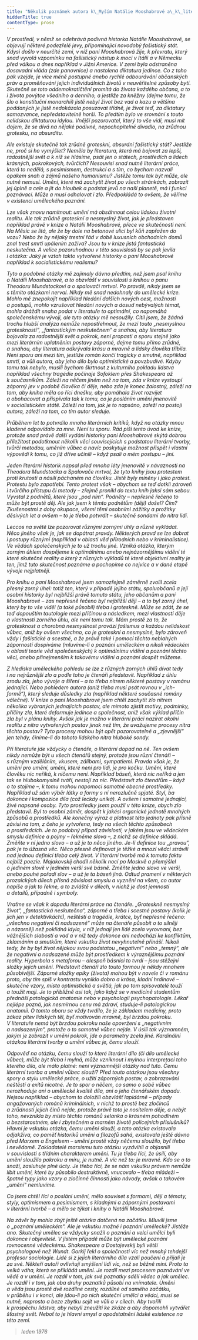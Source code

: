 ```yaml
---
title: "Několik poznámek autora k\_Myším Natálie Mooshabrové a\_k\_literatuře a\_umění vůbec"
hiddenTitle: true
contentType: prose
---
```


<section>

_V prostředí, v němž se odehrává podivná historka Natálie Moos­habrové, se objevují některé podezřelé jevy, připomínající novodobý fašistický stát. Kdysi došlo v neurčité zemi, v níž paní Mooshabrová žije, k převratu, který snad vyvolá vzpomínku na fašistický nástup k moci v Itálii a v Německu před válkou a dnes například v Jižní Americe. V zemi byla odstraněna dosavadní vláda (zde panovnice) a nastolena diktatura jedince. Co z toho pak vzejde, je více méně postupné anebo rychlé odbourávání občanských práv a proměňování jejich individuálních životů v neuvěřitelné způsoby bytí. Skutečně se toto oddemokratičtění promítá do života každého občana, a to i života povýtce všedního a denního, a jestliže za kněžny (dejme tomu, že šlo o konstituční monarchii) jistě nebyl život bez vad a kazu a většina poddaných je jistě nedokázala posuzovat třídně, je život teď, za diktatury samozvance, nepředstavitelně horší. To předtím bylo ve srovnání s touto nelidskou diktaturou idylou. Vnější pozorovatel, který to vše vidí, musí mít dojem, že se dívá na nějaké podivné, nepochopitelné divadlo, na zrůdnou grotesku, na absurditu._

_Ale existuje skutečně tak zrůdně groteskní, absurdní fašistický stát? Jestliže ne, proč si ho vymýšlet? Neměla by literatura, která má bojovat za lepší, radostnější svět a k níž se hlásíme, psát jen o státech, prostředích a lidech krásných, pokrokových, tvůrčích? Nesouvisí snad nutně literární práce, která to nedělá, s pesimismem, destrukcí a s tím, co bychom nazvali opakem snah a zájmů našeho humanismu? Jistěže tomu tak být může, ale nutně nemusí. Umění, které má zachytit život po všech stránkách, zobrazit jej úplně a cele a jít do hloubek a podstat jevů na naší planetě, má i funkci poznávací. Může a musí odhalovat i zlo. Předpokládá to ovšem, že věříme v existenci uměleckého poznání._

_Lze však znovu namítnout: umění má obsáhnout celou lidskou životní realitu. Ale tak zrůdně groteskní a nesmyslný život, jak je představen například právě v knize o Natálii Mooshabrové, přece ve skutečnosti není. Na Měsíc se lítá, ale že by dole na betonové ulici byl kůň zapřažen do vozu? Nebo že by nějaký trestní řád v době luxusních obchodních domů znal trest smrti upálením zaživa? Jsou tu v knize jistá fantastická neskutečna. A velice pozoruhodnou v této souvislosti by se pak jevila i otázka: Jaký je vztah takto vytvořené historky o paní Mooshabrové například k socialistickému realismu?_

_Tyto a podobné otázky mě zajímaly dávno předtím, než jsem psal knihu o Natálii Mooshabrové, a to obzvlášť v souvislosti s knihou o panu Theodoru Mundstockovi a o spalovači mrtvol. Po pravdě, nikdy jsem se s těmito otázkami nerval. Nikdy mě snad nedohnaly do umělecké krize. Mohlo mě znepokojit například hledání dalších nových cest, možností a postupů, mohlo vzrušovat hledání nových a dosud nebývalých témat, mohla dráždit snaha podat v literatuře to optimální, co napomáhá společenskému vývoji, ale tyto otázky mě nesoužily. Cítil jsem, že žádná trochu hlubší analýza nemůže nepostřehnout, že mezi touto „nesmyslnou groteskností“, „fantastickým neskutečnem“ a snahou, aby literatura bojovala za radostnější svět a pokrok, není propasti a sporu stejně jako mezi literárním uplatněním postavy záporné, dejme tomu přímo zrůdné, a snahou, aby literatura odkrývala krásu a mravně a lidsky člověka tříbila. Není sporu ani mezi tím, jestliže román končí tragicky a smutně, například smrtí, a vůlí autora, aby jeho dílo bylo optimistické a povzbudivé. Kdyby tomu tak nebylo, musili bychom škrtnout z kulturního pokladu lidstva například všechny tragédie počínaje Sofoklem přes Shakespeara až k současníkům. Záleží na něčem jiném než na tom, zda v knize vystoupí záporný jev v podobě člověka či děje, nebo zda je konec žalostný, záleží na tom, aby kniha měla co říci dnešku, aby pomáhala život rozvíjet a obohacovat a přispívala tak k tomu, co je posláním umění jmenovitě v socialistickém státě. Záleží na tom, jak je to napsáno, zaleží na postoji autora, záleží na tom, co tím autor sleduje._

_Průběhem let to potvrdilo mnoho literárních kritiků, když na otázky mnou kladené odpovídalo za mne. Není tu sporu. Rád píši tento úvod ke knize, protože snad právě další vydání historky paní Mooshabrové skýtá dobrou příležitost podotknout několik věcí souvisejících s podstatou literární tvorby, tvůrčí metodou, uměním vůbec a navíc poskytuje možnost přispět i vlastní výpovědí k tomu, co již dříve učinili – když psali o mém postupu – jiní._

_Jeden literární historik napsal před mnoha léty jmenovitě v návaznosti na Theodora Mundstocka a Spalovače mrtvol, že tyto knihy jsou protestem proti krutosti a násilí páchaném na člověku. Jistě byly míněny i jako protest. Protestu bylo zapotřebí. Tento protest však – abychom se teď dotkli zároveň i tvůrčího přístupu či metody – zřejmě pronikl do textu knih jaksi sám sebou. Vyvstal z podnětů, které jsou „pod ním“. Podněty – nepřesně řečeno to může být prostě děj. Ale jak jsem k těmto podnětům (ději) došel? Čím? Zkušenostmi z doby okupace, všemi těmi osobními zážitky a prožitky děsivých let a ovšem – to je třeba potvrdit – skutečně sondami do nitra lidí._

_Leccos na světě lze pozorovat různými zornými úhly a různě vykládat. Něco jiného však je, jak se dopátrat pravdy. Některých pravd se lze dobrat i postupy různými (například v oblasti věd přírodních nebo v kriminalistice). Ve vědách společenských je to už trochu jiné. Vzniká otázka, kterým zorným úhlem dospějeme k optimálnímu anebo nejnázornějšímu vidění té které skutečné reality a který z různých výkladů té které objektivní reality je ten, jímž tuto skutečnost poznáme a pochopíme co nejvíce a v dané etapě vývoje nejplatněji._

_Pro knihu o paní Mooshabrové jsem samozřejmě záměrně zvolil zcela přesný zorný úhel: totiž ten, který v případě jejího státu, spoluobčanů a její osobní historky byl nejbližší právě tomuto státu, jeho občanům a paní Mooshabrové – zas nepřesně řečeno byl nejbližší ději – a to byl zorný úhel, který by to vše viděl (a také působil) třeba i groteskně. Může se zdát, že se teď dopouštím tautologie mezi příčinou a následkem, mezi vlastností děje a vlastností zorného úhlu, ale není tomu tak. Mám prostě za to, že grotesknost a chorobná nesmyslnost provází fašismus a každou nelidskost vůbec, aniž by ovšem všechno, co je groteskní a nesmyslné, bylo zároveň vždy i fašistické a scestné, a že právě také i pomocí těchto neblahých záporností dospíváme (mluvíme-li o poznání uměleckém a nikoli vědeckém v oblasti teorie věd společenských) k optimálnímu vidění a poznání těchto věcí, anebo přinejmenším k takovému vidění a poznání dospět můžeme._

_Z hlediska uměleckého pohledu se lze z různých zorných úhlů dívat tedy i na nejrůznější zlo a podle toho je čtenáři představit. Například z úhlu zrodu zla, jeho vývoje a šíření – a to třeba nitrem některé postavy v románu jednající. Nebo pohledem autora (aniž třeba musí psát rovnou v „ich-formě“), který sleduje důsledky zla (například některé současné romány válečné). V knize o paní Mooshabrové jsem chtěl zachytit zlo nitrem několika vybraných jednajících postav, ale mimoto zjistit motivy, podmínky, příčiny zla, které deformuje jedince a společnost, aniž však výklad příčin zla byl v plánu knihy. Avšak jak je možno v literární práci nazírat okolní realitu z nitra vytvořených postav jinak než tím, že uvažujeme procesy nitra těchto postav? Tyto procesy mohou být opět pozorovatelné a „zjevnější“ jen tehdy, činíme-li do tohoto lidského nitra hluboké sondy._

_Při literatuře jde vždycky o čtenáře, o literární dopad na ně. Ten ovšem nikdy nemůže být u všech čtenářů stejný, protože jsou různí čtenáři – s různým vzděláním, vkusem, zálibami, sympatiemi. Pravda však je, že umění pro umění, umění, které není pro lidi, je pro kočku. Umění, které člověku nic neříká, k ničemu není. Například báseň, která nic neříká a jen tak se hlubokomyslně tváří, nestojí za nic. Představit zlo čtenářům – když o to stojíme –, k tomu mohou napomoci samotné obecné prostředky. Například už sám výběr látky a formy s ní nerozlučně spjaté. Styl, ba dokonce i kompozice díla (což leckdy uniká). A ovšem i samotné jednající, živé napsané osoby. Tyto prostředky jsem použil v této knize, abych zlo představil. Byl to osobní záměr, dospět k jakési organické jednotě mnohých způsobů a prostředků. Ale konečný výraz a platnost této jednoty pak přísně závisí na tom, z čeho je vytvořena, tedy na všech těchto způsobech a prostředcích. Je to podobný případ závislosti, v jakém jsou ve vědeckém smyslu definice a pojmy – řekněme slova –, z nichž se definice skládá. Změňte v ní jedno slovo – a už je to něco jiného. Je-li definice tou „pravou“, pak je to úžasná věc. Něco přesně definovat je těžké a mnozí vědci strávili nad jednou definicí třeba celý život. V literární tvorbě má k tomuto faktu nejblíž poezie. Majakovskij chodil několik nocí po Moskvě a přemýšlel o jediném slově v jediném verši své básně. Změňte jedno slovo ve verši, anebo pouhé pořadí slov – a už je ta báseň jiná. Odtud pramení v některých prozaických dílech přísná závislost smyslu a vyznění na všem, co autor napíše a jak to řekne, a to zvláště v dílech, v nichž je dost jemností a detailů, případně i symboly._

_Vraťme se však k dopadu literární práce na čtenáře. „Groteskně nesmyslný život“, „fantastická neskutečna“, záporné a třeba i scestné postavy (kolik je jich jen v detektivkách!), neštěstí a tragédie, krátce, byť nepřesně řečeno: „všechno negativní či nadsazené“ může na čtenáře působit o to silněji a názorněji než poklidná idyla, v níž jednají jen lidé zcela vyrovnaní, bez vážnějších slabostí a vad a v níž tedy dokonce ani nedochází ke konfliktům, zklamáním a smutkům, které vskutku život nevyhnutelně přináší. Nikoli tedy, že by byl život nějakou svou podstatou „negativní“ nebo „temný“, ale že negativní a nadsazené může být prostředkem k výraznějšímu poznání reality. Hyperbola s metaforou – alespoň básníci to tvrdí – jsou stěžejní složky jejich umění. Představit čtenáři zlo touto formou je někdy mnohem působivější. Záporné složky epiky (života) mohou být v novele či v románu proto, aby tím spíš v kontrastu vyniklo dobro a krása, kladní hrdinové – skutečné vzory, místa optimistická a světlá, jak po tom spisovatelé touží a toužit mají. Je to přibližně asi tak, jako když se v medicíně studentům přednáší patologická anatomie nebo v psychologii psychopatologie. Lékař nejlépe pozná, jak nesmírnou cenu má zdraví, studuje-li patologickou anatomii. O tomto oboru se vždy tvrdilo, že je základem medicíny, proto zákaz pitev lidských těl, byť motivován mravně, byl brzdou pokroku. V literatuře nemá být brzdou pokroku naše opovržení s „negativním a nadsazeným“, protože o to samotné vůbec nejde. V úsilí tak významném, jakým je zobrazit v umění pokrok, jde o parametry zcela jiné. Kardinální otázkou literární tvorby a umění vůbec je, čemu slouží._

_Odpověď na otázku, čemu slouží to které literární dílo (či dílo umělecké vůbec), může být třeba i mylná, může vzniknout i mylnou interpretací toho kterého díla, ale málo platné: není významnější otázky nad tuto. Čemu literární tvorba a umění vůbec slouží? Před touto otázkou jsou všechny spory o stylu umělecké práce, o užití záporných postav, o zobrazování neštěstí a exitů nicotné. Je to spor o něčem, co samo o sobě vůbec nerozhoduje ani o umělecké kvalitě díla, ani o jeho čtenářském dopadu. Nejsou například – abychom to doložili obzvlášť lapidárně – případy angažovaných románů kriminálních, v nichž to prostě bez zločinců a zrůdnosti jejich činů nejde, protože právě toto je nositelem děje, a nebýt toho, nevznikla by místo těchto románů selanka o krásném pohodlném a bezstarostném, ale i zbytečném a marném životě policejních příslušníků? Hlavní je vskutku otázka, čemu umění slouží, a tato otázka existovala odjakživa, co paměť historiků umění a filozofů sahá, existovala ještě dávno před Marxem a Engelsem – umění prostě vždy něčemu sloužilo, byť třeba i nevědomě. Zakladatelé marxismu tuto otázku vyzdvihli a objasnili v souvislosti s třídním charakterem umění. Tu je třeba říci, že úsilí, aby umění sloužilo pokroku a míru, je nutné. A víc než to: je mravné. Kdo se o to snaží, zasluhuje plné úcty. Je třeba říci, že se nám vskutku právem nemůže líbit umění, které by působilo destruktivně, vnucovalo – třeba mládeži – špatné typy jako vzory a zločinné činnosti jako návody, avšak o takovém „umění“ nemluvíme._

_Co jsem chtěl říci o poslání umění, mělo souviset s formami, ději a tématy, styly, optimismem a pesimismem, s kladnými a zápornými postavami v literární tvorbě – a mělo se týkat i knihy o Natálii Moos­habrové._

_Na závěr by mohla zbýt ještě otázka dotčená na začátku. Mluvili jsme o „poznání uměleckém“. Ale je vskutku možné i poznání umělecké? Jistěže ano. Skutečný umělec se vždycky snažil o poznání a velcí umělci byli dokonce i objevitelé. V jistém případě může být umělecké poznání rovnocenné vědeckému. Shakespeare a Dostojevskij byli větší psychologové než Wundt. Gorkij řekl o společnosti víc než mnohý tehdejší profesor sociologie. Lidé si z jejich literárního díla vzali poučení a přijali je za své. Někteří autoři ovlivňují smýšlení lidí víc, než se běžně míní. Proto ta velká váha, která se přikládá umění. Je rozdíl mezi procesem poznávání ve vědě a v umění. Je rozdíl v tom, jak své poznatky sdělí vědec a jak umělec. Je rozdíl i v tom, jak oba druhy poznatků působí na vnímatele. Umění a věda jsou prostě dvě rozdílné cesty, rozdílné od samého začátku, v průběhu i v konci, ale jdou-li po nich skuteční umělci a vědci, musí se nutně, naprosto a beze zbytku sejít ve vůli a v cílech. Aby tvořili k prospěchu lidstva, aby nebyli zne­užiti ke zkáze a aby dopomohli vytvářet šťastný svět. Neboť to je hlavní smysl a opodstatnění lidské existence na této zemi._

> _leden 1976_

</section>

